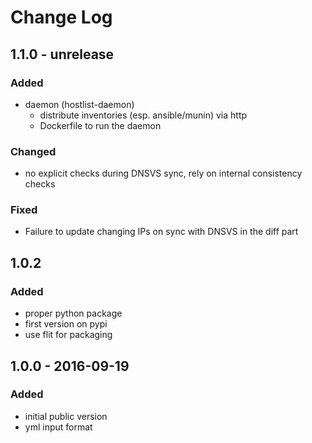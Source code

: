 # Change Log

## 1.1.0 - unrelease

### Added
* daemon (hostlist-daemon)
  * distribute inventories (esp. ansible/munin) via http
  * Dockerfile to run the daemon

### Changed
* no explicit checks during DNSVS sync, rely on internal consistency checks

### Fixed
* Failure to update changing IPs on sync with DNSVS in the diff part

## 1.0.2

### Added
* proper python package
* first version on pypi
* use flit for packaging

## 1.0.0 - 2016-09-19

### Added
* initial public version
* yml input format

